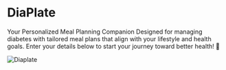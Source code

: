 # DiaPlate
Your Personalized Meal Planning Companion 
Designed for managing diabetes with tailored meal plans that align with your lifestyle and health goals. Enter your details below to start your journey toward better health! 🌟

![Diaplate](https://github.com/user-attachments/assets/3416e563-31c6-4a63-9f47-7b865e628c64)
